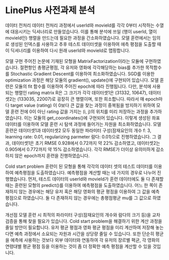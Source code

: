 # LinePlus 사전과제 분석

데이터 전처리
데이터 전처리 과정에서 userId와 movieId를 각각 0부터 시작하는 수열에 대응시키는 딕셔너리로  만들었습니다. 이를 통해 분석에 쓰일 (행이 userId, 열이 movieId인) 행렬을 만드는데 필요한 과정을 간소화하였습니다. 모델 훈련에서는 임의로 생성된 인덱스를 사용하고 추후 테스트 데이터셋을 이용하여 에측 평점을 도출할 때 이 딕셔너리를 이용하여 다시 원래 userId와 movieId로 맵핑합니다.

모델 구현
주어진 논문에 기재된 모형을 MatrixFactorization이라는 모듈에 구현하였습니다. 절편항인 총평균평점, 각 유저와 영화에 각각해당하는 bias를 추가한 목적함수를 Stochastic Gradient Descent를 이용하여 최소화하였습니다. SGD를 이용한 optimization 과정은 해당 모듈의 gradient(), update()에 구현되어 있습니다. 모델 훈련은 모듈의 fit 함수를 이용하여 주어진 epoch에 따라 진행됩니다. 다만, 분석에 사용되는 행렬인 rating matrix R은 그 크기가 각각  데이터셋1은 (31332, 10647), 데이터셋2는 (133035, 22007)로 굉장히 큰 행렬이며, 또한 희소합니다. 따라서 매 epoch마다 target value (rating) 이 0보다 큰 값을 찾는 과정이 중복됨을 방지하기 위하여 모델 훈련 전에 0이 아닌 rating 값을 가지는 (i, j)의 위치를 미리 저장하는 과정을 추가하였습니다. 이는 모듈의 get_coordinates()에 구현되어 있습니다. 이렇게 생성된 좌표 데이터를 이용하여 모델 훈련 시 탐색 과정에 들어가는 자원을 최소화하였습니다.
모델 훈련은 데이터셋1과 데이터셋2 모두 동일한 파라미터 구성(잠재요인의 개수 f: 3, learning rate: 0.01, regularizing parmeter 람다: 0.01)으로 진행하였습니다. 그 결과, 데이터셋1은 초기 RMSE 0.928에서 0.72까지 약 22% 감소하였고, 데이터셋2는 0.905에서 0.772까지 약 15% 감소하였습니다. 각각 RMSE가 더이상 유의미하게 감소하지 않은 epoch까지 훈련을 진행하였습니다. 

Cold start problem
훈련이 된 모형을 통해 각각의 데이터 셋의 테스트 데이터를 이용하여 예측평점을 도출하였습니다. 예측평점을 계산할 때는 네 가지의 경우로 나누어 진행했습니다. 먼저, 테스트 데이터의 userId와 movieId가 훈련 데이터에도 둘 다 존재할 때는 훈련된 모형의 predict()를 이용하여 예측평점을 도출하였습니다. 어느 한 쪽이 존재하지 않는 경우에는 해당 유저 혹은 해당 영화의 평균 평점을 이용하여 그 값을 예측 평점으로 하였습니다. 둘 다 존재하지 않는 경우에는 총평점평균 mu를 그 값으로 하였습니다.

개선점
모델 훈련 시 최적의 파라미터 구성(잠재요인의 개수와 람다의 크기 등)을 교차검증을 통해 찾을 필요가 있습니다. 
Cold start problem을 해결하기 위한 계산 과정을 줄일 방안이 필요합니다. 유저 평균 평점과 영화 평균 평점을 미리 계산하여 저장해 놓는다면 예측 과정에서 소요되는 자원과 시간을 상당량 줄일 수 있습니다. 또한 단순히 평균을 예측에 사용하는 것보다 외부 데이터와 연동하여 각 유저의 장르별 펵균, 각 영화의 연령대별 평균 평점 등을 이용하는 것이 좀 더 정확한 예측 평점을 계산할 수 있을 것입니다.

